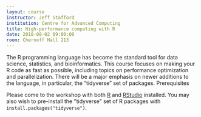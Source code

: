 ```yaml
---
layout: course
instructor: Jeff Stafford
institution: Centre for Advanced Computing
title: High-performance computing with R
date: 2018-08-02 09:00:00
room: Chernoff Hall 213
---
```


The R programming language has become the standard tool for data science,
statistics, and bioinformatics. This course focuses on making your R code as
fast as possible, including topics on performance optimization and
parallelization. There will be a major emphasis on newer additions to the
language, in particular, the “tidyverse” set of packages.
Prerequisites

Please come to the workshop with both [R](https://www.r-project.org/) and
[RStudio](https://www.rstudio.com/) installed. You may also wish
to pre-install the "tidyverse" set of R packages with
`install.packages("tidyverse")`.

